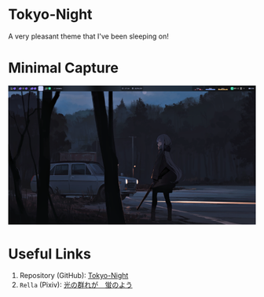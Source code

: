 # Tokyo-Night

A very pleasant theme that I've been sleeping on!

# Minimal Capture

![Tokyo-Night](../../../.github/assets/themes/tokyonight/xmonad.png)

# Useful Links

1. Repository (GitHub): [Tokyo-Night](https://github.com/folke/tokyonight.nvim)
2. `Rella` (Pixiv): [光の群れが　蛍のよう](https://www.pixiv.net/en/artworks/64495434)
